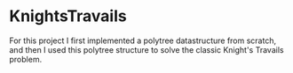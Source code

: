 # KnightsTravails

For this project I first implemented a polytree datastructure from scratch, and then I used this polytree structure to solve the classic Knight's Travails problem.
